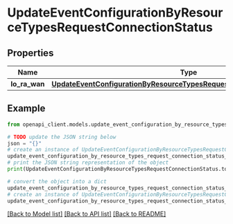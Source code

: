 # UpdateEventConfigurationByResourceTypesRequestConnectionStatus


## Properties

Name | Type | Description | Notes
------------ | ------------- | ------------- | -------------
**lo_ra_wan** | [**UpdateEventConfigurationByResourceTypesRequestConnectionStatusLoRaWAN**](UpdateEventConfigurationByResourceTypesRequestConnectionStatusLoRaWAN.md) |  | [optional] 

## Example

```python
from openapi_client.models.update_event_configuration_by_resource_types_request_connection_status import UpdateEventConfigurationByResourceTypesRequestConnectionStatus

# TODO update the JSON string below
json = "{}"
# create an instance of UpdateEventConfigurationByResourceTypesRequestConnectionStatus from a JSON string
update_event_configuration_by_resource_types_request_connection_status_instance = UpdateEventConfigurationByResourceTypesRequestConnectionStatus.from_json(json)
# print the JSON string representation of the object
print(UpdateEventConfigurationByResourceTypesRequestConnectionStatus.to_json())

# convert the object into a dict
update_event_configuration_by_resource_types_request_connection_status_dict = update_event_configuration_by_resource_types_request_connection_status_instance.to_dict()
# create an instance of UpdateEventConfigurationByResourceTypesRequestConnectionStatus from a dict
update_event_configuration_by_resource_types_request_connection_status_from_dict = UpdateEventConfigurationByResourceTypesRequestConnectionStatus.from_dict(update_event_configuration_by_resource_types_request_connection_status_dict)
```
[[Back to Model list]](../README.md#documentation-for-models) [[Back to API list]](../README.md#documentation-for-api-endpoints) [[Back to README]](../README.md)


